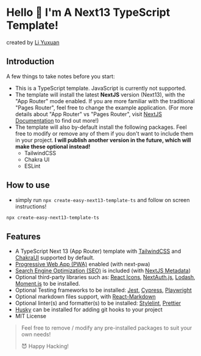 # Hello 👋 I'm A Next13 TypeScript Template!

created by [Li Yuxuan](https://xmliszt.github.io)

## Introduction

A few things to take notes before you start:

- This is a TypeScript template. JavaScript is currently not supported.
- The template will install the latest **NextJS** version (Next13), with the "App Router" mode enabled. If you are more familiar with the traditional "Pages Router", feel free to change the example application. (For more details about "App Router" vs "Pages Router", visit [NextJS Documentation](https://nextjs.org/docs) to find out more!)
- The template will also by-default install the following packages. Feel free to modify or remove any of them if you don't want to include them in your project. **I will publish another version in the future, which will make these optional instead!**
  - TailwindCSS
  - Chakra UI
  - ESLint

## How to use

- simply run `npx create-easy-next13-template-ts` and follow on screen instructions!

```bash
npx create-easy-next13-template-ts
```

## Features

- A TypeScript Next 13 (App Router) template with
  [TailwindCSS](https://tailwindcss.com) and [ChakraUI](https://chakra-ui.com) supported by default.
- [Progressive Web App (PWA)](https://developer.mozilla.org/en-US/docs/Web/Progressive_web_apps) enabled (with next-pwa)
- [Search Engine Optimization (SEO)](https://support.google.com/webmasters/answer/7451184?hl=en/) is included (with [NextJS Metadata](https://nextjs.org/docs/app/building-your-application/optimizing/metadata))
- Optional third-party libraries such as: [React Icons](https://react-icons.github.io/react-icons/), [NextAuth.js](https://next-auth.js.org), [Lodash](https://lodash.com), [Moment.js](https://momentjs.com) to be installed.
- Optional Testing frameworks to be installed: [Jest](https://jestjs.io), [Cypress](https://www.cypress.io), [Playwright](https://playwright.dev)
- Optional markdown files support, with [React-Markdown](https://github.com/remarkjs/react-markdown)
- Optional linter(s) and formatter(s) to be installed: [Stylelint](https://github.com/remarkjs/react-markdown), [Prettier](https://prettier.io)
- [Husky](https://typicode.github.io/husky/) can be installed for adding git hooks to your project
- MIT License

> Feel free to remove / modify any pre-installed packages to suit your own needs!
>
> 😈 Happy Hacking!
